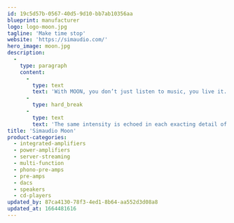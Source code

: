 ```yaml
---
id: 19c5d57b-0567-40d5-9d10-bb7ab10356aa
blueprint: manufacturer
logo: logo-moon.jpg
tagline: 'Make time stop'
website: 'https://simaudio.com/'
hero_image: moon.jpg
description:
  -
    type: paragraph
    content:
      -
        type: text
        text: 'With MOON, you don’t just listen to music, you live it. Feel it. From the first note, the experience transcends. Transforms. There is a newfound level of intimacy between you and the artist. That’s the MOON promise: a privileged access to the intention and the purity of sound. The fingertip on the guitar string, the sharp inhale between two notes, the amplitude and impact of silence. You are front row center to every sound; every sentiment. MOON takes you to the epicenter and truth of sound – to its very soul.'
      -
        type: hard_break
      -
        type: text
        text: 'The same intensity is echoed in each exacting detail of the MOON experience. Perfection is sought, demanded; relentlessly enforced. The MOON trademark obsession-to-detail ensures that your first astoundingly authentic sound experience remains equally powerful with every listen. Every year. Every generation.'
title: 'Simaudio Moon'
product-categories:
  - integrated-amplifiers
  - power-amplifiers
  - server-streaming
  - multi-function
  - phono-pre-amps
  - pre-amps
  - dacs
  - speakers
  - cd-players
updated_by: 87ca4130-78f3-4ed1-8b64-aa552d3d08a8
updated_at: 1664481616
---
```

